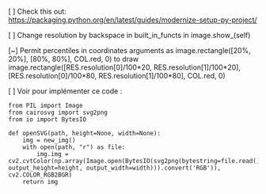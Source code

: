 [ ] Check this out: https://packaging.python.org/en/latest/guides/modernize-setup-py-project/

[ ] Change resolution by backspace in built_in_functs in image.show_(self)

[~] Permit percentiles in coordinates arguments as image.rectangle([20%, 20%], [80%, 80%], COL.red, 0) to draw image.rectangle([RES.resolution[0]/100\*20, RES.resolution[1]/100\*20], [RES.resolution[0]/100\*80, RES.resolution[1]/100\*80], COL.red, 0)

[ ] Voir pour implémenter ce code :
```
from PIL import Image
from cairosvg import svg2png
from io import BytesIO

def openSVG(path, height=None, width=None):
    img = new_img()
    with open(path, "r") as file:
        img.img = cv2.cvtColor(np.array(Image.open(BytesIO(svg2png(bytestring=file.read(), output_height=height, output_width=width))).convert('RGB')), cv2.COLOR_RGB2BGR)
    return img
```